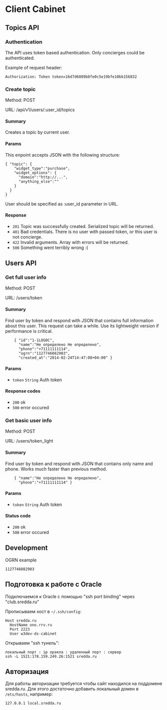 # Client Cabinet

## Topics API

### Authentication

The API uses token based authentication. Only concierges could be authenticated.

Example of request header:

    Authorization: Token token=16d7d6089b8fe0c5e19bfe10bb156832

### Create topic

Method: POST

URL: /api/v1/users/:user_id/topics

#### Summary

Creates a topic by current user.

#### Params

This enpoint accepts JSON with the following structure:

    { "topic": {
        "widget_type":"purchase",
        "widget_options": {
          "domain":"http://...",
          "anything_else":""
        }
      }
    }

User should be specified as :user_id parameter in URL.

#### Response

* `201` Topic was successfully created. Serialized topic will be returned.
* `401` Bad credentials. There is no user with passed token, or this user is not concierge.
* `422` Invalid arguments. Array with errors will be returned.
* `500` Something went terribly wrong :(

## Users API

### Get full user info

Method: POST

URL: /users/token

#### Summary

Find user by token and respond with JSON that contains full information about this user. This request can take a while. Use its lightweight version if performance is critical.

        { "id":"1-1LOG0C",
          "name":"Не определено Не определено",
          "phone":"+71111111114",
          "ogrn":"1127746082903",
          "created_at":"2014-02-24T14:47:08+04:00" }

#### Params

* `token`   `String`    Auth token

#### Response codes
* `200`   ok
* `500`   error occured

### Get basic user info

Method: POST

URL: /users/token_light

#### Summary

Find user by token and respond with JSON that contains only name and phone. Works much faster than previous method.

        { "name":"Не определено Не определено",
          "phone":"+71111111114" }

#### Params

* `token`   `String`    Auth token

#### Status code
* `200`   ok
* `500`   error occured

## Development

OGRN example

    1127746082903

## Подготовка к работе с Oracle

Подключаемся к Oracle с помощью "ssh port binding" через "club.sredda.ru"

Прописываем хост в `~/.ssh/config`:

    Host sredda.ru
      HostName ono.rrv.ru
      Port 2223
      User w3dev-ds-cabinet

Открываем "ssh тунель":

    локальный порт : ip оракла : удаленный порт : сервер
    ssh -L 1521:178.159.249.26:1521 sredda.ru

## Авторизация

Для работы авторизации требуется чтобы сайт находился на поддомене sredda.ru.
Для этого достаточно добавить локальный домен в `/ets/hosts`, например:

    127.0.0.1 local.sredda.ru